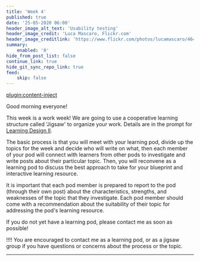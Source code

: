 ```yaml
---
title: 'Week 4'
published: true
date: '25-05-2020 06:00'
header_image_alt_text: 'Usability testing'
header_image_credit: 'Luca Mascaro, Flickr.com'
header_image_creditlink: 'https://www.flickr.com/photos/lucamascaro/4642289926/in/album-72157624141181008/'
summary:
    enabled: '0'
hide_from_post_list: false
continue_link: true
hide_git_sync_repo_link: true
feed:
    skip: false
---
```


[plugin:content-inject](_week-4)


Good morning everyone!

This week is a work week! We are going to use a cooperative learning structure called 'Jigsaw' to organize your work. Details are in the prompt for [Learning Design II](https://edtechuvic.ca/edci335/prompt-ldii/).

The basic process is that you will meet with your learning pod, divide up the topics for the week and decide who will write on what, then each member of your pod will connect with learners from other pods to investigate and write posts about their particular topic. Then, you will reconvene as a learning pod to discuss the best approach to take for your blueprint and interactive learning resource.

It is important that each pod member is prepared to report to the pod (through their own post) about the characteristics, strengths, and weaknesses of the topic that they investigate. Each pod member should come with a recommendation about the suitability of their topic for addressing the pod's learning resource.

If you do not yet have a learning pod, please contact me as soon as possible!

!!!! You are encouraged to contact me as a learning pod, or as a jigsaw group if you have questions or concerns about the process or the topic.


---
